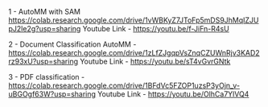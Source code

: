 1 - AutoMM with SAM https://colab.research.google.com/drive/1vWBKyZ7JToFp5mDS9JhMqIZJUpJ2le2g?usp=sharing
Youtube Link - https://youtu.be/f-JiFn-R4sU

2 - Document Classification AutoMM - https://colab.research.google.com/drive/1zLfZJgqpVsZnqCZUWnRjv3KAD2rz93xU?usp=sharing
Youtube Link - https://youtu.be/sT4vGvrGNtk

3 - PDF classification - https://colab.research.google.com/drive/1BFdVc5FZOP1uzsP3yOjn_v-uBGOgf63W?usp=sharing
Youtube Link - https://youtu.be/OlhCa7YlVQ4